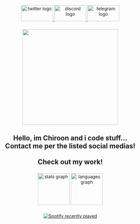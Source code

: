 <div align="center">
  <a href="https://x.com/felixkex" target="_blank">
    <img src="https://raw.githubusercontent.com/maurodesouza/profile-readme-generator/master/src/assets/icons/social/twitter/default.svg" width="100" height="50" alt="twitter logo"  />
  </a>
  <a href="https://discord.com/users/chiron6750" target="_blank">
    <img src="https://raw.githubusercontent.com/maurodesouza/profile-readme-generator/master/src/assets/icons/social/discord/default.svg" width="100" height="50" alt="discord logo"  />
  </a>
  <a href="https://t.me/Chiroooon" target="_blank">
    <img src="https://raw.githubusercontent.com/maurodesouza/profile-readme-generator/master/src/assets/icons/social/telegram/default.svg" width="100" height="50" alt="telegram logo"  />
  </a>
</div>

###

<div align="center">
  <img height="300" src="https://i.imgur.com/Tkwveqe.gif"  />
</div>

###

<h2 align="center">Hello, im Chiroon and i code stuff...<br>Contact me per the listed social medias!<br><br>Check out my work!</h2>

###

<div align="center">
  <img src="https://github-readme-stats.vercel.app/api?username=Chirooon&hide_title=false&hide_rank=false&show_icons=true&include_all_commits=true&count_private=true&disable_animations=false&theme=prussian&locale=en&hide_border=true&order=1" height="100" alt="stats graph"  />
  <img src="https://github-readme-stats.vercel.app/api/top-langs?username=Chirooon&locale=en&hide_title=false&layout=compact&card_width=320&langs_count=5&theme=prussian&hide_border=true&order=2" height="100" alt="languages graph"  />
</div>

###

<div align="center">
  <a href="https://open.spotify.com/user/msg8brl56c8pa0msj16gy10ex">
    <img src="https://spotify-recently-played-readme.vercel.app/api?user=msg8brl56c8pa0msj16gy10ex&count=1" alt="Spotify recently played"  />
  </a>
</div>

###
